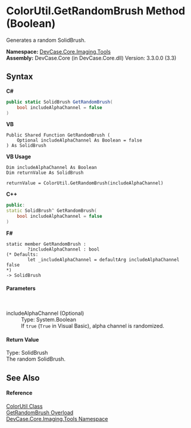 # ColorUtil.GetRandomBrush Method (Boolean)
 

Generates a random SolidBrush.

**Namespace:**&nbsp;<a href="N_DevCase_Core_Imaging_Tools">DevCase.Core.Imaging.Tools</a><br />**Assembly:**&nbsp;DevCase.Core (in DevCase.Core.dll) Version: 3.3.0.0 (3.3)

## Syntax

**C#**<br />
``` C#
public static SolidBrush GetRandomBrush(
	bool includeAlphaChannel = false
)
```

**VB**<br />
``` VB
Public Shared Function GetRandomBrush ( 
	Optional includeAlphaChannel As Boolean = false
) As SolidBrush
```

**VB Usage**<br />
``` VB Usage
Dim includeAlphaChannel As Boolean
Dim returnValue As SolidBrush

returnValue = ColorUtil.GetRandomBrush(includeAlphaChannel)
```

**C++**<br />
``` C++
public:
static SolidBrush^ GetRandomBrush(
	bool includeAlphaChannel = false
)
```

**F#**<br />
``` F#
static member GetRandomBrush : 
        ?includeAlphaChannel : bool 
(* Defaults:
        let _includeAlphaChannel = defaultArg includeAlphaChannel false
*)
-> SolidBrush 

```


#### Parameters
&nbsp;<dl><dt>includeAlphaChannel (Optional)</dt><dd>Type: System.Boolean<br />If `true` (`True` in Visual Basic), alpha channel is randomized.</dd></dl>

#### Return Value
Type: SolidBrush<br />The random SolidBrush.

## See Also


#### Reference
<a href="T_DevCase_Core_Imaging_Tools_ColorUtil">ColorUtil Class</a><br /><a href="Overload_DevCase_Core_Imaging_Tools_ColorUtil_GetRandomBrush">GetRandomBrush Overload</a><br /><a href="N_DevCase_Core_Imaging_Tools">DevCase.Core.Imaging.Tools Namespace</a><br />